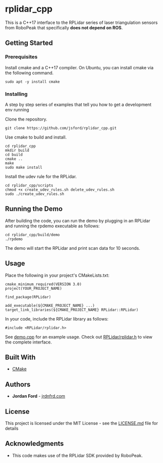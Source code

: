 # rplidar_cpp

This is a C++17 interface to the RPLidar series of laser triangulation sensors from RoboPeak that specifically **does not depend on ROS**.

## Getting Started

### Prerequisites

Install cmake and a C++17 compiler.
On Ubuntu, you can install cmake via the following command.

```
sudo apt -y install cmake
```

### Installing

A step by step series of examples that tell you how to get a development env running

Clone the repository.

```
git clone https://github.com/jsford/rplidar_cpp.git
```

Use cmake to build and install.

```
cd rplidar_cpp
mkdir build
cd build
cmake ..
make
sudo make install
```

Install the udev rule for the RPLidar.

```
cd rplidar_cpp/scripts
chmod +x create_udev_rules.sh delete_udev_rules.sh
sudo ./create_udev_rules.sh
```

## Running the Demo

After building the code, you can run the demo by plugging in an RPLidar
and running the rpdemo executable as follows:

```
cd rplidar_cpp/build/demo
./rpdemo
```

The demo will start the RPLidar and print scan data for 10 seconds.

## Usage

Place the following in your project's CMakeLists.txt:

```
cmake_minimum_required(VERSION 3.0)
project(YOUR_PROJECT_NAME)

find_package(RPLidar)

add_executable(${CMAKE_PROJECT_NAME} ...)
target_link_libraries(${CMAKE_PROJECT_NAME} RPLidar::RPLidar)
```

In your code, include the RPLidar library as follows:

```
#include <RPLidar/rplidar.h>
```

See [demo.cpp](https://github.com/jsford/rplidar_cpp/blob/master/demo/demo.cpp) for an example usage.
Check out [RPLidar/rplidar.h](https://github.com/jsford/rplidar_cpp/blob/master/include/RPLidar/rplidar.h) to view the complete interface.

## Built With

* [CMake](https://cmake.org/)

## Authors

* **Jordan Ford** - [jrdnfrd.com](http://jrdnfrd.com)

## License

This project is licensed under the MIT License - see the [LICENSE.md](LICENSE.md) file for details

## Acknowledgments

* This code makes use of the RPLidar SDK provided by RoboPeak.

